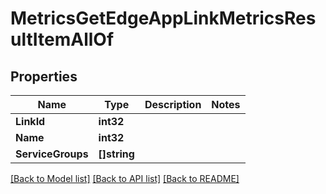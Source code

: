 # MetricsGetEdgeAppLinkMetricsResultItemAllOf

## Properties

Name | Type | Description | Notes
------------ | ------------- | ------------- | -------------
**LinkId** | **int32** |  | 
**Name** | **int32** |  | 
**ServiceGroups** | **[]string** |  | 

[[Back to Model list]](../README.md#documentation-for-models) [[Back to API list]](../README.md#documentation-for-api-endpoints) [[Back to README]](../README.md)


